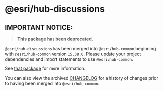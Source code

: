 # @esri/hub-discussions

## IMPORTANT NOTICE:

> **This package has been deprecated.**

 `@esri/hub-discussions` has been merged into `@esri/hub-common` beginning with `@esri/hub-common` version `15.38.0`. Please update your project dependencies and import statements to use `@esri/hub-common`.

See [that package](../../packages/common/README.md) for more information.

You can also view the archived [CHANGELOG](./CHANGELOG.md) for a history of changes prior to having been merged into `@esri/hub-common`.
